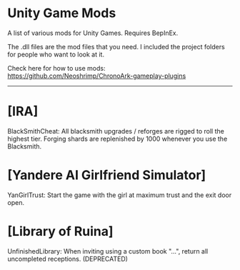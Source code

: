 # Unity Game Mods 

A list of various mods for Unity Games. Requires BepInEx.

The .dll files are the mod files that you need. I included the project folders for people who want to look at it.

Check here for how to use mods: https://github.com/Neoshrimp/ChronoArk-gameplay-plugins

---
# [IRA]

BlackSmithCheat: All blacksmith upgrades / reforges are rigged to roll the highest tier. Forging shards are replenished by 1000 whenever you use the Blacksmith.


# [Yandere AI Girlfriend Simulator]

YanGirlTrust: Start the game with the girl at maximum trust and the exit door open.

# [Library of Ruina]

UnfinishedLibrary: When inviting using a custom book "...", return all uncompleted receptions. (DEPRECATED)
